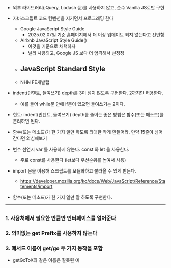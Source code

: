 <!-- https://github.com/DanWBR/dwsim/blob/windows/CODE_GUIDE.md --> 
<!-- 위와 같이 코드 가이드라인 작성성 -->

- 외부 라이브러리(jQuery, Lodash 등)를 사용하지 않고, 순수 Vanilla JS로만 구현
- 자바스크립트 코드 컨벤션을 지키면서 프로그래밍 한다
    - Google JavaScript Style Guide
        - 2025.02.07일 기준 홈페이지에서 더 이상 업데이트 되지 않는다고 선언함 
    - Airbnb JavaScript Style Guide()
        - 이것을 기준으로 채택하자 
        - 널리 사용되고, Google JS 보다 더 엄격해서 선정정
    - JavaScript Standard Style
        - 
    - NHN FE개발랩

- indent(인덴트, 들여쓰기) depth를 3이 넘지 않도록 구현한다. 2까지만 허용한다.
    - 예를 들어 while문 안에 if문이 있으면 들여쓰기는 2이다.

- 힌트: indent(인덴트, 들여쓰기) depth를 줄이는 좋은 방법은 함수(또는 메소드)를 분리하면 된다.

- 함수(또는 메소드)가 한 가지 일만 하도록 최대한 작게 만들어라. 만약 15줄이 넘어간다면 의심해보기


- 변수 선언시 var 를 사용하지 않는다. const 와 let 을 사용한다.
    - 주로 const를 사용한다 (let보다 우선순위를 높여서 사용)

- import 문을 이용해 스크립트를 모듈화하고 불러올 수 있게 만든다.
    - https://developer.mozilla.org/ko/docs/Web/JavaScript/Reference/Statements/import

- 함수(또는 메소드)가 한 가지 일만 잘 하도록 구현한다.

---

##

### 1. 사용처에서 필요한 만큼만 인터페이스를 열어준다

### 2. 의미없는 get Prefix를 사용하지 않는다 

### 3. 메서드 이름이 get/go 두 가지 동작을 포함 

- getGoToX와 같은 이름은 잘못된 예